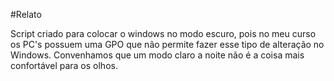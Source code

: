 #Relato

Script criado para colocar o windows no modo escuro, pois no meu curso os PC's possuem uma GPO que não permite fazer esse tipo de alteração no Windows. 
Convenhamos que um modo claro a noite não é a coisa mais confortável para os olhos. 
